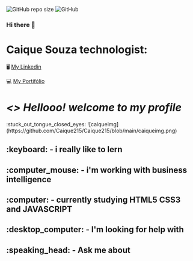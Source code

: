 ![GitHub repo size](https://img.shields.io/github/repo-size/Caique215/Caique215)
![GitHub](https://img.shields.io/github/license/Caique215/Caique215)

### Hi there 👋

<!--
**Caique215/Caique215** is a ✨ _special_ ✨ repository because its `README.md` (this file) appears on your GitHub profile.

Here are some ideas to get you started:

- 🔭 I’m currently working on ...
- 🌱 I’m currently learning ...
- 👯 I’m looking to collaborate on ...
- 🤔 I’m looking for help with ...
- 💬 Ask me about ...
- 📫 How to reach me: ...
- 😄 Pronouns: ...
- ⚡ Fun fact: ...
-->
<strong><h1>Caique Souza technologist:</h1></strong> :desktop_computer:
[My Linkedin](https://www.linkedin.com/in/caique-souza-a1941811b/)

:computer:
 [My Portifólio](https://caique215.github.io/caique-meu-projeto/)
<h1><i> <> Hellooo! welcome to my profile </i> </h2>:stuck_out_tongue_closed_eyes:	
 ![caiqueimg](https://github.com/Caique215/Caique215/blob/main/caiqueimg.png)
<h2>:keyboard: - i really like to lern</h2>
<h2>:computer_mouse: - i'm working with business intelligence </h2>
<h2>:computer: - currently studying HTML5 CSS3 and JAVASCRIPT 
<h2>:desktop_computer: - I'm looking for help with</h2>
  <h2>:speaking_head: - Ask me about </h2>




